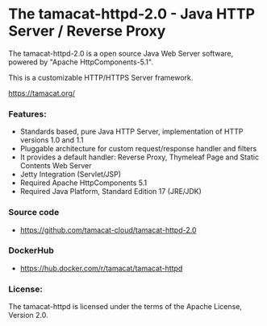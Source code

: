 # The tamacat-httpd-2.0 - Java HTTP Server / Reverse Proxy
The tamacat-httpd-2.0 is a open source Java Web Server software, powered by "Apache HttpComponents-5.1".

This is a customizable HTTP/HTTPS Server framework.

<a href="https://tamacat.org/">https://tamacat.org/</a>

### Features:
- Standards based, pure Java HTTP Server, implementation of HTTP versions 1.0 and 1.1
- Pluggable architecture for custom request/response handler and filters
- It provides a default handler: Reverse Proxy, Thymeleaf Page and Static Contents Web Server
- Jetty Integration (Servlet/JSP)
- Required Apache HttpComponents 5.1
- Required Java Platform, Standard Edition 17 (JRE/JDK)

### Source code
- https://github.com/tamacat-cloud/tamacat-httpd-2.0

### DockerHub
- https://hub.docker.com/r/tamacat/tamacat-httpd

### License:
The tamacat-httpd is licensed under the terms of the Apache License, Version 2.0.
